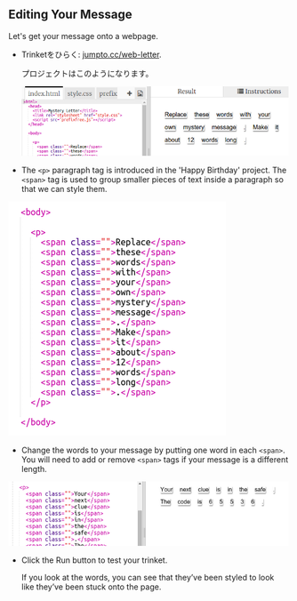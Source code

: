 ## Editing Your Message

Let's get your message onto a webpage.

+ Trinketをひらく: <a href="http://jumpto.cc/web-letter" target="_blank">jumpto.cc/web-letter</a>.
    
    プロジェクトはこのようになります。
    
    ![スクリーンショット](images/letter-starter.png)

+ The `<p>` paragraph tag is introduced in the 'Happy Birthday' project. The `<span>` tag is used to group smaller pieces of text inside a paragraph so that we can style them.

![スクリーンショット](images/letter-placeholder.png)

+ Change the words to your message by putting one word in each `<span>`. You will need to add or remove `<span>` tags if your message is a different length. 

![スクリーンショット](images/letter-message.png)

+ Click the Run button to test your trinket.
    
    If you look at the words, you can see that they’ve been styled to look like they’ve been stuck onto the page.